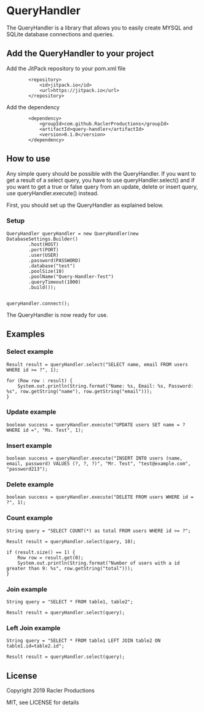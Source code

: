 # QueryHandler

The QueryHandler is a library that allows you to easily create MYSQL and SQLite database connections and queries.

## Add the QueryHandler to your project
Add the JitPack repository to your pom.xml file
```
        <repository>
            <id>jitpack.io</id>
            <url>https://jitpack.io</url>
        </repository>
```
Add the dependency
```
        <dependency>
            <groupId>com.github.RaclerProductions</groupId>
            <artifactId>query-handler</artifactId>
            <version>0.1.0</version>
        </dependency>
```

## How to use
Any simple query should be possible with the QueryHandler. If you want to get a result of a select query, you have to use queryHandler.select() and if you want to get a true or false query from an update, delete or insert query, use queryHandler.execute() instead.

First, you should set up the QueryHandler as explained below.


### Setup
```
QueryHandler queryHandler = new QueryHandler(new DatabaseSettings.Builder()
        .host(HOST)
        .port(PORT)
        .user(USER)
        .password(PASSWORD)
        .database("test")
        .poolSize(10)
        .poolName("Query-Handler-Test")
        .queryTimeout(1000)
        .build());


queryHandler.connect();
```

The QueryHandler is now ready for use.

## Examples

### Select example
```
Result result = queryHandler.select("SELECT name, email FROM users WHERE id >= ?", 1);

for (Row row : result) {
    System.out.println(String.format("Name: %s, Email: %s, Password: %s", row.getString("name"), row.getString("email")));
}
```

### Update example
```
boolean success = queryHandler.execute("UPDATE users SET name = ? WHERE id =", "Ms. Test", 1);
```

### Insert example
```
boolean success = queryHandler.execute("INSERT INTO users (name, email, password) VALUES (?, ?, ?)", "Mr. Test", "test@example.com", "password213");
```

### Delete example
```
boolean success = queryHandler.execute("DELETE FROM users WHERE id = ?", 1);
```

### Count example
```
String query = "SELECT COUNT(*) as total FROM users WHERE id >= ?";

Result result = queryHandler.select(query, 10);

if (result.size() == 1) {
    Row row = result.get(0);
    System.out.println(String.format("Number of users with a id greater than 9: %s", row.getString("total")));
}
```

### Join example
```
String query = "SELECT * FROM table1, table2";

Result result = queryHandler.select(query);
```

### Left Join example
```
String query = "SELECT * FROM table1 LEFT JOIN table2 ON table1.id=table2.id";

Result result = queryHandler.select(query);
```

## License

Copyright 2019 Racler Productions

MIT, see LICENSE for details
